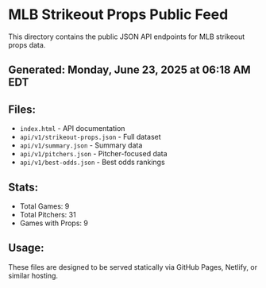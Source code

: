 # MLB Strikeout Props Public Feed

This directory contains the public JSON API endpoints for MLB strikeout props data.

## Generated: Monday, June 23, 2025 at 06:18 AM EDT

## Files:
- `index.html` - API documentation
- `api/v1/strikeout-props.json` - Full dataset
- `api/v1/summary.json` - Summary data
- `api/v1/pitchers.json` - Pitcher-focused data  
- `api/v1/best-odds.json` - Best odds rankings

## Stats:
- Total Games: 9
- Total Pitchers: 31
- Games with Props: 9

## Usage:
These files are designed to be served statically via GitHub Pages, Netlify, or similar hosting.
